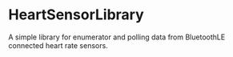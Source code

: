 # HeartSensorLibrary
A simple library for  enumerator and polling data from BluetoothLE connected heart rate sensors.
